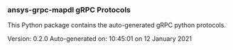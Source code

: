 ### ansys-grpc-mapdl gRPC Protocols

This Python package contains the auto-generated gRPC python protocols.

Version: 0.2.0
Auto-generated on: 10:45:01 on 12 January 2021

